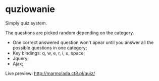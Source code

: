 # quziowanie
Simply quiz system.

The questions are picked random depending on the category.

- One correct answered question won't apear until you answer all the possible questions in one category;
- Key bindings: q, w, e, r, i, u, space;
- Jquery;
- Ajax;

Live preview: http://marmolada.ct8.pl/quiz/
